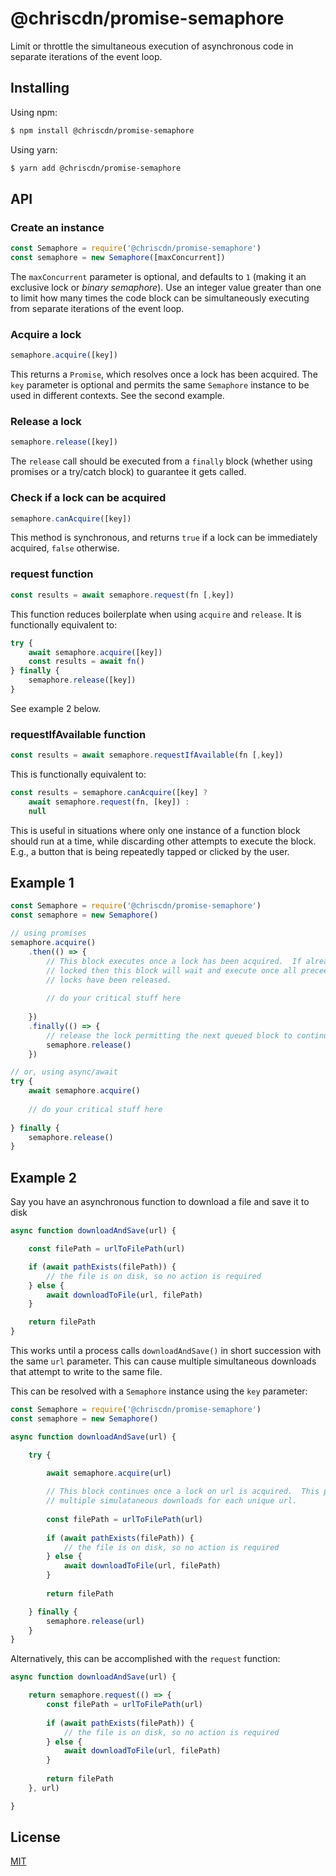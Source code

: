 # @chriscdn/promise-semaphore

Limit or throttle the simultaneous execution of asynchronous code in separate iterations of the event loop.

## Installing

Using npm:

```bash
$ npm install @chriscdn/promise-semaphore
```

Using yarn:

```bash
$ yarn add @chriscdn/promise-semaphore
```

## API

### Create an instance

```js
const Semaphore = require('@chriscdn/promise-semaphore')
const semaphore = new Semaphore([maxConcurrent])
```

The `maxConcurrent` parameter is optional, and defaults to `1` (making it an exclusive lock or *binary semaphore*).  Use an integer value greater than one to limit how many times the code block can be simultaneously executing from separate iterations of the event loop.

### Acquire a lock

```js
semaphore.acquire([key])
```

This returns a `Promise`, which resolves once a lock has been acquired.  The `key` parameter is optional and permits the same `Semaphore` instance to be used in different contexts.  See the second example.

### Release a lock

```js
semaphore.release([key])
```

The `release` call should be executed from a `finally` block (whether using promises or a try/catch block) to guarantee it gets called.

### Check if a lock can be acquired

```js
semaphore.canAcquire([key])
```

This method is synchronous, and returns `true` if a lock can be immediately acquired, `false` otherwise.

### request function

```js
const results = await semaphore.request(fn [,key])
```

This function reduces boilerplate when using `acquire` and `release`.  It is functionally equivalent to:

```js
try {
	await semaphore.acquire([key])
	const results = await fn()
} finally {
	semaphore.release([key])
}
```

See example 2 below.

### requestIfAvailable function

```js
const results = await semaphore.requestIfAvailable(fn [,key])
```

This is functionally equivalent to:

```js
const results = semaphore.canAcquire([key] ?
	await semaphore.request(fn, [key]) :
	null
```

This is useful in situations where only one instance of a function block should run at a time, while discarding other attempts to execute the block.  E.g., a button that is being repeatedly tapped or clicked by the user.

## Example 1

```js
const Semaphore = require('@chriscdn/promise-semaphore')
const semaphore = new Semaphore()

// using promises
semaphore.acquire()
	.then(() => {
		// This block executes once a lock has been acquired.  If already 
		// locked then this block will wait and execute once all preceeding
		// locks have been released.
		
		// do your critical stuff here
		
	})
	.finally(() => {
		// release the lock permitting the next queued block to continue
		semaphore.release()
	})

// or, using async/await
try {
	await semaphore.acquire()
	
	// do your critical stuff here
	
} finally {
	semaphore.release()
}
```

## Example 2

Say you have an asynchronous function to download a file and save it to disk

```js
async function downloadAndSave(url) {

	const filePath = urlToFilePath(url)

	if (await pathExists(filePath)) {
		// the file is on disk, so no action is required
	} else {
		await downloadToFile(url, filePath)
	}

	return filePath
}
```

This works until a process calls `downloadAndSave()` in short succession with the same `url` parameter. This can cause multiple simultaneous downloads that attempt to write to the same file.

This can be resolved with a `Semaphore` instance using the `key` parameter:

```js
const Semaphore = require('@chriscdn/promise-semaphore')
const semaphore = new Semaphore()

async function downloadAndSave(url) {

	try {
	
		await semaphore.acquire(url)

		// This block continues once a lock on url is acquired.  This permits
		// multiple simulataneous downloads for each unique url.
	
		const filePath = urlToFilePath(url)
	
		if (await pathExists(filePath)) {
			// the file is on disk, so no action is required
		} else {
			await downloadToFile(url, filePath)
		}
	
		return filePath

	} finally {
		semaphore.release(url)
	}
}
```

Alternatively, this can be accomplished with the `request` function:

```js
async function downloadAndSave(url) {

	return semaphore.request(() => {
		const filePath = urlToFilePath(url)
	
		if (await pathExists(filePath)) {
			// the file is on disk, so no action is required
		} else {
			await downloadToFile(url, filePath)
		}
	
		return filePath	
	}, url)

}
```

## License

[MIT](LICENSE)